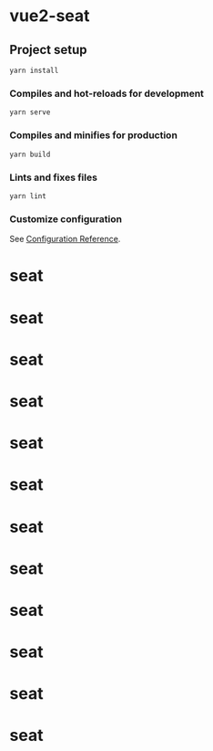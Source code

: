 # vue2-seat

## Project setup
```
yarn install
```

### Compiles and hot-reloads for development
```
yarn serve
```

### Compiles and minifies for production
```
yarn build
```

### Lints and fixes files
```
yarn lint
```

### Customize configuration
See [Configuration Reference](https://cli.vuejs.org/config/).
# seat
# seat
# seat
# seat
# seat
# seat
# seat
# seat
# seat
# seat
# seat
# seat
